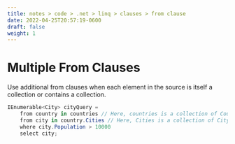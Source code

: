 ```yaml
---
title: notes > code > .net > linq > clauses > from clause
date: 2022-04-25T20:57:19-0600
draft: false
weight: 1
---
```

# Multiple From Clauses
Use additional from clauses when each element in the source is itself a collection or contains a collection.

```cs
IEnumerable<City> cityQuery =
    from country in countries // Here, countries is a collection of Country objects.
    from city in country.Cities // Here, Cities is a collection of City objects.
    where city.Population > 10000
    select city;
```
